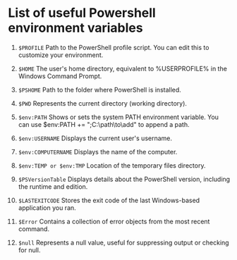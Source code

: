 # List of useful Powershell environment variables

1. `$PROFILE`
Path to the PowerShell profile script. You can edit this to customize your environment.

1. `$HOME`
The user's home directory, equivalent to %USERPROFILE% in the Windows Command Prompt.

1. `$PSHOME`
Path to the folder where PowerShell is installed.

1. `$PWD`
Represents the current directory (working directory).

1. `$env:PATH`
Shows or sets the system PATH environment variable. You can use $env:PATH += ";C:\path\to\add" to append a path.

1. `$env:USERNAME`
Displays the current user's username.

1. `$env:COMPUTERNAME`
Displays the name of the computer.

1. `$env:TEMP or $env:TMP`
Location of the temporary files directory.

1. `$PSVersionTable`
Displays details about the PowerShell version, including the runtime and edition.

1. `$LASTEXITCODE`
Stores the exit code of the last Windows-based application you ran.

1. `$Error`
Contains a collection of error objects from the most recent command.

1. `$null`
Represents a null value, useful for suppressing output or checking for null.